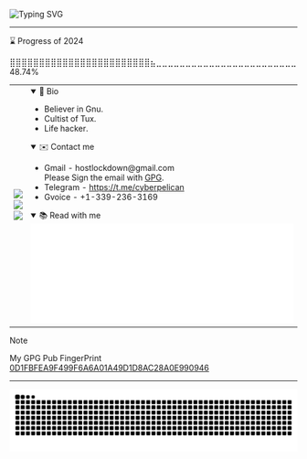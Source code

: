 ![Typing SVG](https://readme-typing-svg.demolab.com?font=Fira+Code&duration=3000&pause=500&color=1DF786&random=false&width=435&lines=Welcome+to+the+real+world.;It+sucks.;And+you+will+love+it.)

---

<!--START_SECTION:progress-->
⌛ Progress of 2024

⣿⣿⣿⣿⣿⣿⣿⣿⣿⣿⣿⣿⣿⣿⣿⣿⣿⣿⣿⣿⣿⣿⣿⣿⣦⣀⣀⣀⣀⣀⣀⣀⣀⣀⣀⣀⣀⣀⣀⣀⣀⣀⣀⣀⣀⣀⣀⣀⣀ 48.74%
<!--END_SECTION:progress-->







<table>
<tr>
<td>
<img src="http://github-profile-summary-cards.vercel.app/api/cards/profile-details?username=dhay3&theme=2077" style="width:500px"><br>
<img src="https://github-readme-stats.vercel.app/api?username=dhay3&show_icons=true&theme=radical&hide_title=true&card_width=500&hide_border=true"/><br>
<img src="https://leetcard.jacoblin.cool/dhay3?site=cn&theme=dark"/><br>
</td>
<td style="float:left;text-align:left">
<details open>
<summary>👋 Bio</summary>
<ul>
<li>Believer in Gnu.</li>
<li>Cultist of Tux.</li>
<li>Life hacker.</li>
</ul>
</details>
<details open>
<summary>✉️ Contact me</summary>
<ul>
<li>
Gmail - hostlockdown@gmail.com<br>Please Sign the email with 
<a href="https://gnupg.org/">GPG</a>.
<br>
</li>
<li>
Telegram - 
<a href="https://t.me/cyberpelican">https://t.me/cyberpelican</a>
</li>
<li>
Gvoice - +1-339-236-3169
</li>
</ul>
</details>
<details open>
<summary>📚 Read with me</summary>
<img src="https://raw.githubusercontent.com/dhay3/dhay3/main/metrics.plugin.rss.svg"/>
</details>
</td>
</tr>
</table>

> [!NOTE] 
> 
> My GPG Pub FingerPrint [0D1FBFEA9F499F6A6A01A49D1D8AC28A0E990946](https://keys.openpgp.org/search?q=0D1FBFEA9F499F6A6A01A49D1D8AC28A0E990946)

---
![](https://raw.githubusercontent.com/dhay3/dhay3/output/github-contribution-grid-snake.svg)
